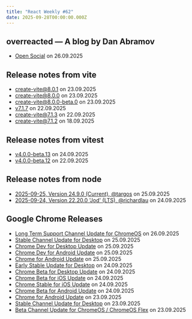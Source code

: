 ```yaml
---
title: "React Weekly #62"
date: 2025-09-28T00:00:00.000Z
---
```


## overreacted — A blog by Dan Abramov

- [Open Social](https://overreacted.io/open-social/) on 26.09.2025

## Release notes from vite

- [create-vite@8.0.1](https://github.com/vitejs/vite/releases/tag/create-vite%408.0.1) on 23.09.2025
- [create-vite@8.0.0](https://github.com/vitejs/vite/releases/tag/create-vite%408.0.0) on 23.09.2025
- [create-vite@8.0.0-beta.0](https://github.com/vitejs/vite/releases/tag/create-vite%408.0.0-beta.0) on 23.09.2025
- [v7.1.7](https://github.com/vitejs/vite/releases/tag/v7.1.7) on 22.09.2025
- [create-vite@7.1.3](https://github.com/vitejs/vite/releases/tag/create-vite%407.1.3) on 22.09.2025
- [create-vite@7.1.2](https://github.com/vitejs/vite/releases/tag/create-vite%407.1.2) on 18.09.2025

## Release notes from vitest

- [v4.0.0-beta.13](https://github.com/vitest-dev/vitest/releases/tag/v4.0.0-beta.13) on 24.09.2025
- [v4.0.0-beta.12](https://github.com/vitest-dev/vitest/releases/tag/v4.0.0-beta.12) on 22.09.2025

## Release notes from node

- [2025-09-25, Version 24.9.0 (Current), @targos](https://github.com/nodejs/node/releases/tag/v24.9.0) on 25.09.2025
- [2025-09-24, Version 22.20.0 'Jod' (LTS), @richardlau](https://github.com/nodejs/node/releases/tag/v22.20.0) on 24.09.2025

## Google Chrome Releases

- [Long Term Support Channel Update for ChromeOS](http://chromereleases.googleblog.com/2025/09/long-term-support-channel-update-for_26.html) on 26.09.2025
- [Stable Channel Update for Desktop](http://chromereleases.googleblog.com/2025/09/stable-channel-update-for-desktop_25.html) on 25.09.2025
- [Chrome Dev for Desktop Update](http://chromereleases.googleblog.com/2025/09/chrome-dev-for-desktop-update_25.html) on 25.09.2025
- [Chrome Dev for Android Update](http://chromereleases.googleblog.com/2025/09/chrome-dev-for-android-update_25.html) on 25.09.2025
- [Chrome for Android Update](http://chromereleases.googleblog.com/2025/09/chrome-for-android-update_01015544895.html) on 25.09.2025
- [Early Stable Update for Desktop](http://chromereleases.googleblog.com/2025/09/early-stable-update-for-desktop.html) on 24.09.2025
- [Chrome Beta for Desktop Update](http://chromereleases.googleblog.com/2025/09/chrome-beta-for-desktop-update_24.html) on 24.09.2025
- [Chrome Beta for iOS Update](http://chromereleases.googleblog.com/2025/09/chrome-beta-for-ios-update_24.html) on 24.09.2025
- [Chrome Stable for iOS Update](http://chromereleases.googleblog.com/2025/09/chrome-stable-for-ios-update_24.html) on 24.09.2025
- [Chrome Beta for Android Update](http://chromereleases.googleblog.com/2025/09/chrome-beta-for-android-update_24.html) on 24.09.2025
- [Chrome for Android Update](http://chromereleases.googleblog.com/2025/09/chrome-for-android-update_23.html) on 23.09.2025
- [Stable Channel Update for Desktop](http://chromereleases.googleblog.com/2025/09/stable-channel-update-for-desktop_23.html) on 23.09.2025
- [Beta Channel Update for ChromeOS / ChromeOS Flex](http://chromereleases.googleblog.com/2025/09/beta-channel-update-for-chromeos_23.html) on 23.09.2025
